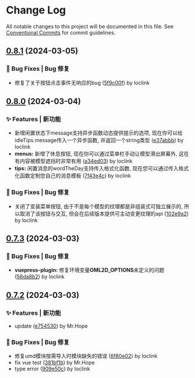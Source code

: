 # Change Log

All notable changes to this project will be documented in this file.
See [Conventional Commits](https://conventionalcommits.org) for commit guidelines.

## [0.8.1](https://github.com/oh-my-live2d/oh-my-live2d/compare/v0.8.0...v0.8.1) (2024-03-05)

### 🐛 Bug Fixes | Bug 修复

- 修复了关于按钮点击事件无响应的bug ([5f9c00f](https://github.com/oh-my-live2d/oh-my-live2d/commit/5f9c00f85d76c38fd9e3afd723c066e037004fa5)) by loclink

## [0.8.0](https://github.com/oh-my-live2d/oh-my-live2d/compare/v0.7.3...v0.8.0) (2024-03-04)

### ✨ Features | 新功能

- 新增闲置状态下message支持异步函数动态提供提示的选项, 现在你可以给idleTips.message传入一个异步函数, 并返回一个string类型 ([e37abbb](https://github.com/oh-my-live2d/oh-my-live2d/commit/e37abbb11ae6698c41af81cb3d0cab01c775f95d)) by loclink
- **menus:** 新增了休息按钮, 现在你可以通过菜单栏手动让模型滑出屏幕外, 这在有内容被模型遮挡时非常有用 ([a34ed03](https://github.com/oh-my-live2d/oh-my-live2d/commit/a34ed03928d8b238636c9e6d79781b3e20539939)) by loclink
- **tips:** 闲置消息的wordTheDay支持传入格式化函数, 现在您可以通过传入格式化函数定制您自己的消息模板 ([7f43e4c](https://github.com/oh-my-live2d/oh-my-live2d/commit/7f43e4c66b801774c248a80c9e20337eea26de89)) by loclink

### 🐛 Bug Fixes | Bug 修复

- 关闭了变装菜单按钮, 由于不是每个模型的纹理都是非组装式可独立展示的, 所以取消了该按钮与交互, 但会在后续版本提供可主动变更纹理的api ([102e9a2](https://github.com/oh-my-live2d/oh-my-live2d/commit/102e9a2b12d4f8f71ceda2c9b2e16f419d8313df)) by loclink

## [0.7.3](https://github.com/oh-my-live2d/oh-my-live2d/compare/v0.7.2...v0.7.3) (2024-03-03)

### 🐛 Bug Fixes | Bug 修复

- **vuepress-plugin:** 修复环境变量**OML2D_OPTIONS**未定义的问题 ([56da8b2](https://github.com/oh-my-live2d/oh-my-live2d/commit/56da8b2b45f4a6b42c5625774bb8a6a92a2deef9)) by loclink

## [0.7.2](https://github.com/oh-my-live2d/oh-my-live2d/compare/v0.7.1...v0.7.2) (2024-03-03)

### ✨ Features | 新功能

- update ([e754530](https://github.com/oh-my-live2d/oh-my-live2d/commit/e754530135ebde24af23e84e81f0a88aa4a9cd95)) by Mr.Hope

### 🐛 Bug Fixes | Bug 修复

- 修复umd模块按需导入时模块缺失的错误 ([6f80e02](https://github.com/oh-my-live2d/oh-my-live2d/commit/6f80e022a0a062e1c8020ccb01233ba8f323e5cb)) by loclink
- fix vue test ([381bf1b](https://github.com/oh-my-live2d/oh-my-live2d/commit/381bf1b015c54aef98d1b38ece846b392f6563b2)) by Mr.Hope
- type error ([909e50c](https://github.com/oh-my-live2d/oh-my-live2d/commit/909e50c60caac1d68cd019fc425343258cea6ab7)) by loclink
